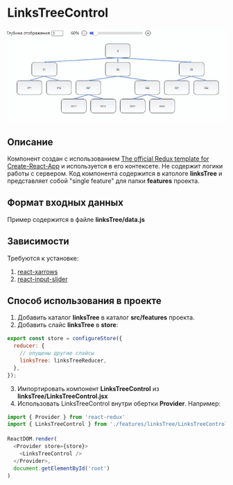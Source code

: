# LinksTreeControl

![](LinksTreeControl.gif)

## Описание

Компонент создан с использованием [The official Redux template for Create-React-App](https://github.com/reduxjs/cra-template-redux) и используется в его контексете. Не содержит логики работы с сервером. Код компонента содержится в катологе **linksTree** и представляет собой "single feature" для папки **features** проекта. 

## Формат входных данных

Пример содержится в файле **linksTree/data.js**

## Зависимости 

Требуются к установке:
1. [react-xarrows](https://www.npmjs.com/package/react-xarrows)
2. [react-input-slider](https://www.npmjs.com/package/react-input-slider)

## Способ использования в проекте

1. Добавить каталог **linksTree** в каталог **src/features** проекта. 
2. Добавить слайс **linksTree** в **store**:
```javascript
export const store = configureStore({
  reducer: {
    // опущены другие слайсы
    linksTree: linksTreeReducer,
  },
});
```
3. Импортировать компонент **LinksTreeControl** из **linksTree/LinksTreeControl.jsx**
4. Использовать LinksTreeControl внутри обертки **Provider**. Например:
```javascript
import { Provider } from 'react-redux'
import { LinksTreeControl } from './features/linksTree/LinksTreeControl'

ReactDOM.render(
  <Provider store={store}>
    <LinksTreeControl />
  </Provider>,
  document.getElementById('root')
)
```
